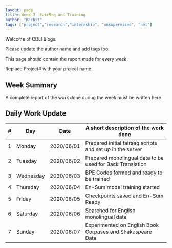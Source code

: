 ```yaml
---
layout: page
title: Week 3- FairSeq and Training
author: "Rachit"
tags: ["project","research","internship", "unsupervised", "nmt"]
---
```

Welcome of CDLI Blogs.

Please update the author name and add tags too. 

This page should contain the report made for every week.

Replace Project# with your project name.

## Week Summary

A complete report of the work done during the week must be written here. 


## Daily Work Update

|\#|Day|Date|A short description of the work done|  
|---	|---	|---	|---	|  
|1   	| Monday 	|   2020/06/01	|  Prepared initial fairseq scripts and set up in the server 	|  
|2   	| Tuesday  	|   2020/06/02	|  Prepared monolingual data to be used for Back Translation 	|  
|3   	| Wednesday  	|  2020/06/03 	|  BPE Codes formed and ready to be trained 	|  
|4   	| Thursday  	|   2020/06/04	|  En-Sum model training started 	|  
|5   	| Friday  	|   2020/06/05	|  Checkpoints saved and En-Sum Ready 	|  
|6   	| Saturday  	|   2020/06/06	|  Searched for English monolingual data 	|  
|7   	| Sunday  	|   2020/06/07	|  Experimented on English Book Corpuses and Shakespeare Data |
